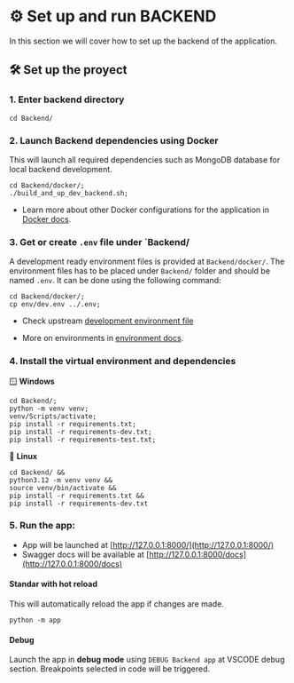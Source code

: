 # ⚙️ Set up and run BACKEND

In this section we will cover how to set up the backend of the application.

## 🛠 Set up the proyect

### 1. Enter backend directory

```console
cd Backend/
```

### 2. Launch Backend dependencies using Docker

This will launch all required dependencies such as MongoDB database for local backend development.

```console
cd Backend/docker/;
./build_and_up_dev_backend.sh;
```

* Learn more about other Docker configurations for the application in [Docker docs](Docker.md).


### 3. Get or create `.env` file under `Backend/

A development ready environment files is provided at `Backend/docker/`. The environment files has to be placed under `Backend/` folder and should be named `.env`. It can be done using the following command:

```console
cd Backend/docker/;
cp env/dev.env ../.env;
```

* Check upstream [development environment file](https://github.com/AntonioMrtz/SpotifyElectron/blob/master/Backend/docker/env/dev.env)

* More on environments in [environment docs](Environment.md).


### 4. Install the virtual environment and dependencies

🪟 **Windows**
```console
cd Backend/;
python -m venv venv;
venv/Scripts/activate;
pip install -r requirements.txt;
pip install -r requirements-dev.txt;
pip install -r requirements-test.txt;

```

🐧 **Linux**
```console
cd Backend/ &&
python3.12 -m venv venv &&
source venv/bin/activate &&
pip install -r requirements.txt &&
pip install -r requirements-dev.txt
```


### 5. Run the app:

* App will be launched at [http://127.0.0.1:8000/](http://127.0.0.1:8000/)
* Swagger docs will be available at [http://127.0.0.1:8000/docs](http://127.0.0.1:8000/docs)


#### Standar with hot reload
This will automatically reload the app if changes are made.

```console
python -m app
```

#### Debug

Launch the app in **debug mode** using `DEBUG Backend app` at VSCODE debug section. Breakpoints selected in code will be triggered.
